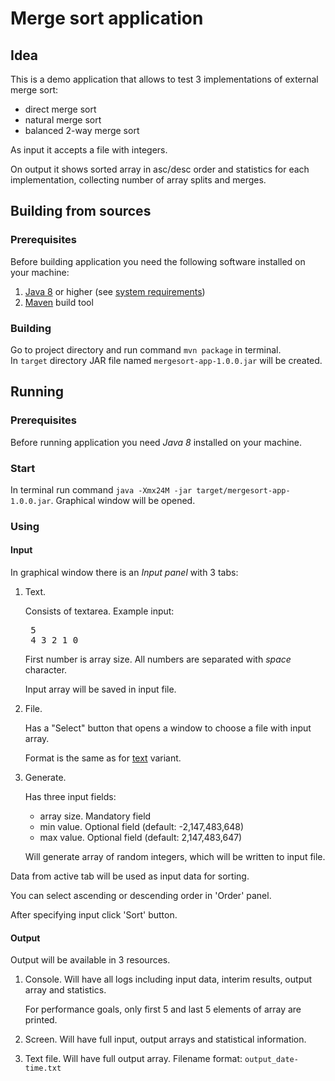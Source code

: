 # Merge sort application
## Idea

This is a demo application that allows to test 3 implementations of external merge sort:
- direct merge sort
- natural merge sort
- balanced 2-way merge sort<p>

As input it accepts a file with integers.<p>
On output it shows sorted array in asc/desc order and statistics for each implementation, collecting number of array splits and merges.

## Building from sources
### Prerequisites
Before building application you need the following software installed on your machine:
1. [Java 8](https://java.com/en/download/help/download_options.xml) or higher (see [system requirements](https://www.java.com/en/download/help/sysreq.xml))
2. [Maven](https://maven.apache.org/install.html) build tool

### Building
Go to project directory and run command `mvn package` in terminal.<br>
In `target` directory JAR file named `mergesort-app-1.0.0.jar` will be created.

## Running
### Prerequisites
Before running application you need _Java 8_ installed on your machine.

### Start
In terminal run command `java -Xmx24M -jar target/mergesort-app-1.0.0.jar`. Graphical window will be opened.

### Using
#### Input
In graphical window there is an _Input panel_ with 3 tabs:
1. Text.<a name="input_text"></a><p>
    Consists of textarea. Example input:
    <pre>
    5 
    4 3 2 1 0</pre>
    First number is array size. All numbers are separated with _space_ character.<p>
    Input array will be saved in input file.
2. File.<p>
    Has a "Select" button that opens a window to choose a file with input array.<p>
    Format is the same as for [text](#input_text) variant.
3. Generate.<p>
   Has three input fields:
   - array size. Mandatory field
   - min value. Optional field (default: -2,147,483,648)
   - max value. Optional field (default: 2,147,483,647)<p>
   
    Will generate array of random integers, which will be written to input file.

Data from active tab will be used as input data for sorting.

You can select ascending or descending order in 'Order' panel.

After specifying input click 'Sort' button.

#### Output
Output will be available in 3 resources.
1. Console. Will have all logs including input data, interim results, output array and statistics.<p>
For performance goals, only first 5 and last 5 elements of array are printed.
2. Screen. Will have full input, output arrays and statistical information.<p>
3. Text file. Will have full output array. Filename format: `output_date-time.txt`
